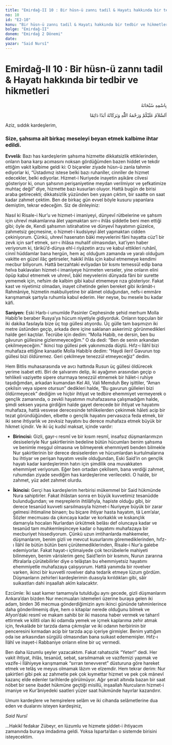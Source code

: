 ```yaml
---
title: "Emirdağ-II 10 : Bir hüsn-ü zannı tadil & Hayatı hakkında bir tedbir ve hikmetleri"
no: 10
id: "E2-10"
konu: "Bir hüsn-ü zannı tadil & Hayatı hakkında bir tedbir ve hikmetleri"
bolge: "Emirdağ-II"
donem: "Emirdağ 2 Dönemi"
date: 
yazar: "Said Nursî"
---
```


# Emirdağ-II 10 : Bir hüsn-ü zannı tadil & Hayatı hakkında bir tedbir ve hikmetleri

<p class="arabic" dir="rtl" title="Meal: “Her türlü noksan sıfatlardan yüce olan Allah’ın adıyla.”">بِاسْمِهِ سُبْحَانَهُ</p>

<p class="arabic" dir="rtl" title="Meal: “Allah’ın selâmı, rahmeti ve bereketleri, ebedî ve dâimî olarak üzerinize olsun.”">اَلسَّلاَمُ عَلَيْكُمْ وَرَحْمَةُ اللّٰهِ وَبَرَكَاتُهُ اَبَدًا دَائِمًا</p>

Aziz, sıddık kardeşlerim,

### Size, şahsıma ait birkaç meseleyi beyan etmek kalbime ihtar edildi.

**Evvelâ:** Bazı has kardeşlerim şahsıma hizmette dikkatsizlik ettiklerinden, onların bana karşı acımasını noksan gördüğümden bazen hiddet ve tekdir ettiğim vakit kalbime geldi ki: O biçareler ziyade hüsn-ü zanla tahmin ediyorlar ki, “Üstadımız istese belki bazı ruhanîler, cinnîler de hizmet edecekler, belki ediyorlar. Hizmet-i Nuriyede inayetin aşikâre cilvesi gösteriyor ki, onun şahsının perişaniyetine meydan verilmiyor ve şefkatimize muhtaç değil” diye, hizmette bazı kusurları oluyor. Hattâ bugün de birisi araba getirecekti; dikkatsizlik yüzünden ben yayan çıktım, bir saatte on saat kadar zahmet çektim. Ben de birkaç gün evvel böyle kusuru yapanlara demiştim, tekrar edeceğim. Siz de dinleyiniz:

Nasıl ki Risale-i Nur’u ve hizmet-i imaniyeyi, dünyevî rütbelerine ve şahsım için uhrevî makamlarına âlet yapmaktan sırr-ı ihlâs şiddetle beni men ettiği gibi; öyle de, Kendi şahsımın istirahatine ve dünyevî hayatımın güzelce, zahmetsiz geçmesine, o hizmet-i kudsiyeyi âlet yapmaktan cidden çekiniyorum. Çünkü, uhrevî hasenatın bâki meyvelerini fâni hayatta cüz’î bir zevk için sarf etmek, sırr-ı ihlâsa muhalif olmasından, kat’iyen haber veriyorum ki, târikü’d-dünya ehl-i riyâzetin arzu ve kabul ettikleri ruhânî, cinnî hüddamlar bana hergün, hem aç olduğum zamanda ve yaralı olduğum vakitte en güzel ilâç getirseler, hakikî ihlâs için kabul etmemeye kendimi mecbur biliyorum. Hattâ berzahtaki evliyadan bir kısmı temessül edip bana helva baklavaları hizmet-i imaniyeye hürmeten verseler, yine onların elini öpüp kabul etmemek ve uhrevî, bâkî meyvelerini dünyada fâni bir surette yememek için, nefsim de kalbim gibi kabul etmemeye rıza gösteriyor. Fakat kast ve niyetimiz olmadan, inayet cihetinde gelen bereket gibi ikrâmât-ı Rahmâniye, hizmetin makbuliyetine bir alâmet olduğundan, nefs‑i emmâre karışmamak şartıyla ruhumla kabul ederim. Her neyse, bu mesele bu kadar kâfi.

**Saniyen:** Eski Harb-i umumîde Pasinler Cephesinde şehid merhum Molla Habib’le beraber Rusya’ya hücum niyetiyle gidiyorduk. Onların topçuları bir iki dakika fasılayla bize üç top güllesi atıyordu. Üç gülle tam başımızın iki metre üstünden geçip, arkada dere içine saklanan askerimiz görünmedikleri halde geri kaçtılar. Tecrübe için dedim: “Molla Habib, ne dersin, ben bu gâvurun güllesine gizlenmeyeceğim.” O da dedi: “Ben de senin arkandan çekilmeyeceğim.” İkinci top güllesi pek yakınımızda düştü. Hıfz-ı İlâhî bizi muhafaza ettiğine kanaatle Molla Habib’e dedim: “Haydi ileri! Gavurun top güllesi bizi öldüremez. Geri çekilmeye tenezzül etmeyeceğiz” dedim.

Hem Bitlis muhasarasında ve avcı hattında Rusun üç güllesi öldürecek yerime isabet etti. Biri de şalvarımı delip, iki ayağımın arasından geçip o tehlikeli vaziyette sipere oturmaya tenezzül etmemek bir hâlet-i ruhiye taşıdığımdan, arkadan kumandan Kel Ali, Vali Memduh Bey işittiler, “Aman çekilsin veya sipere otursun” dedikleri halde, “Bu gavurun gülleleri bizi öldürmeyecek” dediğim ve hiçbir ihtiyat ve tedbire ehemmiyet vermeyerek o gençlik zamanında, o zevkli hayatımın muhafazasına çalışmadığım halde, şimdi seksen yaşına girdiğim halde gayet derecede bir ihtiyat ve hayatımı muhafaza, hattâ vesvese derecesinde tehlikelerden çekinmek hâleti acip bir tezat göründüğünden, elbette o gençlik hayatını pervasızca feda etmek, bir iki sene ihtiyarlık ve zevksiz hayatını bu derece muhafaza etmek büyük bir hikmet içindir. Ve iki üç kudsî maksat, içinde vardır:

- **Birincisi:** Gizli, gayr-ı resmî ve bir kısım resmî, insafsız düşmanlarımızın desiseleriyle Nur şakirtlerinin bedeline bütün hücumları benim şahsıma ve benimle meşgul olmasına ve bilmeyerek ehemmiyeti benden bilmekle Nur şakirtlerinin bir derece desiselerden ve hücumlardan kurtulmalarına bu ihtiyar ve perişan hayatım vesile olduğundan, Eski Said’in on gençlik hayatı kadar kardeşlerimin hatırı için şimdilik ona muvakkaten ehemmiyet veriyorum. Eğer ben ortadan çekilsem, bana verdiği zahmet, ruhumdan ziyade sevdiğim has kardeşlerime verilecekti. O halde, bir zahmet, yüz adet zahmet olurdu.

- **İkincisi:** Gerçi has kardeşlerim herbirisi mükemmel bir Said hükmünde Nura sahiptirler. Fakat ihlâstan sonra en büyük kuvvetimiz tesanüdde bulunduğundan; ve meşreplerin ihtilâfıyla, hapiste olduğu gibi, bir derece tesanüd kuvveti sarsılmasıyla hizmet-i Nuriyeye büyük bir zarar gelmesi ihtimaline binaen; bu biçare ihtiyar hasta hayatım, tâ Lem’alar, Sözler mecmuası da çıkıncaya kadar ve korkaklık ve kıskançlık damarıyla hocaları Nurlardan ürkütmek belâsı def oluncaya kadar ve tesanüd tam muhkemleşinceye kadar o hayatımı muhafazaya bir mecburiyet hissediyorum. Çünkü uzun imtihanlarda mahkemeler, düşmanlarım, benim gizli ve mevcut kusurlarımı göremediklerinden, hıfz-ı İlâhî ile bütün bütün beni çürütemediklerinden, Risale-i Nur’a galebe edemiyorlar. Fakat hayat-ı içtimaiyede çok tecrübelerle mahiyeti bilinmeyen, benim vârislerim genç Said’lerin bir kısmını, Nurun zararına iftiralarla çürütebilirler diye o telâştan bu ehemmiyetsiz hayatımı ehemmiyetle muhafazaya çalışıyorum. Hattâ yanımda bir rovelver varken, ikinci bir kuvvetli rovelver daha tedarik etmeye lüzum gördüm. Düşmanların zehirleri kardeşlerimin duasıyla kırıldıkları gibi, sâir suikastları dahi inşaallah akîm kalacaktır.

Ezcümle: İki saat kamer tamamıyla tutulduğu aynı gecede, gizli düşmanlarım Ankara’dan bizden Nur mecmuaları istemeleri üzerine buraya gelen iki adam, birden 36 mecmua gönderdiğimizin aynı ikinci gününde tahminlerince daha gönderilmemiş diye, hem o kitaplar nerede olduğunu bilmek ve Afyon’daki resmî ve makam sahibi bir iki masona haber vermek ve taharrî ettirmek ve kilitli olan iki odamda yemek ve içmek kaplarıma zehir atmak için, fevkalâde bir tarzda dama çıkmışlar ve iki odanın herbirinin bir penceresini kırmadan acip bir tarzda açıp içeriye girmişler. Benim yattığım oda ise arkasından sürgülü olmasından bana suikast edememişler. Hıfz-ı İlâhî ve inayet-i Rabbaniye onların eline bir uç vermedi.

Ben daha lüzumlu şeyler yazacaktım. Fakat rahatsızlık “Yeter!” dedi. Her vakit ihtiyat, ihlâs, tesanüd, sebat, sarsılmamak ve vazifemizi yapmak ve vazife-i İlâhiyeye karışmamak “sırran tenevveret” düsturuna göre hareket etmek ve telâş ve meyus olmamak lâzım ve elzemdir. Hem tekrar derim: Nur şakirtleri gibi pek az zahmetle pek çok kıymettar hizmet ve pek çok mânevî kazanç elde edenler tarihlerde görülmüyor. Ağır şerait altında bazan bir saat nöbet bir sene ibadet hükmüne geçtiği misillü, inşaallah Nurcuların hizmet-i imaniye ve Kur’âniyedeki saatleri yüzer saat hükmünde hayırlar kazandırır.

Umum kardeşlere ve hemşirelere selâm ve iki cihanda selâmetlerine dua eden ve dualarını isteyen kardeşiniz,

*Said Nursî*

...Hakikî fedakar Zübeyr, en lüzumlu ve hizmete şiddet-i ihtiyacım zamanında buraya imdadıma geldi. Yoksa Isparta’dan o sistemde birisini isteyecektim.
